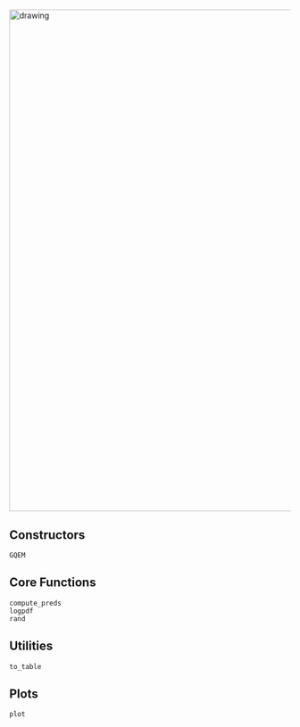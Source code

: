 #
<img src="https://raw.githubusercontent.com/itsdfish/QuantumEpisodicMemory.jl/gh-pages/dev/assets/logo_readme.png" alt="drawing" width="900"/>

## Constructors
```@docs
GQEM
```

## Core Functions

```@docs
compute_preds
logpdf
rand
```

## Utilities 

```@docs
to_table
```

## Plots

```@docs
plot
```